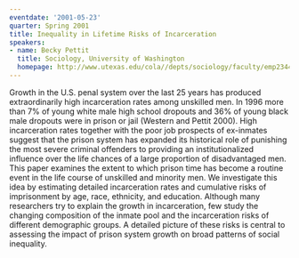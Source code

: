 ```yaml
---
eventdate: '2001-05-23'
quarter: Spring 2001
title: Inequality in Lifetime Risks of Incarceration
speakers:
- name: Becky Pettit
  title: Sociology, University of Washington
  homepage: http://www.utexas.edu/cola//depts/sociology/faculty/emp2344,http://scholar.harvard.edu/brucewestern/home
---
```

Growth in the U.S. penal system over the last 25 years has produced extraordinarily high incarceration rates among unskilled men. In 1996 more than 7% of young white male high school dropouts and 36% of young black male dropouts were in prison or jail (Western and Pettit 2000). High incarceration rates together with the poor job prospects of ex-inmates suggest that the prison system has expanded its historical role of punishing the most severe criminal offenders to providing an institutionalized influence over the life chances of a large proportion of disadvantaged men. This paper examines the extent to which prison time has become a routine event in the life course of unskilled and minority men. We investigate this idea by estimating detailed incarceration rates and cumulative risks of imprisonment by age, race, ethnicity, and education. Although many researchers try to explain the growth in incarceration, few study the changing composition of the inmate pool and the incarceration risks of different demographic groups. A detailed picture of these risks is central to assessing the impact of prison system growth on broad patterns of social inequality.